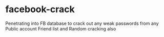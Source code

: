 # facebook-crack
Penetrating into FB database to crack out any weak passwords from any Public account Friend list and Random cracking also
